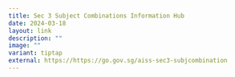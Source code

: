 ```yaml
---
title: Sec 3 Subject Combinations Information Hub
date: 2024-03-18
layout: link
description: ""
image: ""
variant: tiptap
external: https://https://go.gov.sg/aiss-sec3-subjcombination
---
```

